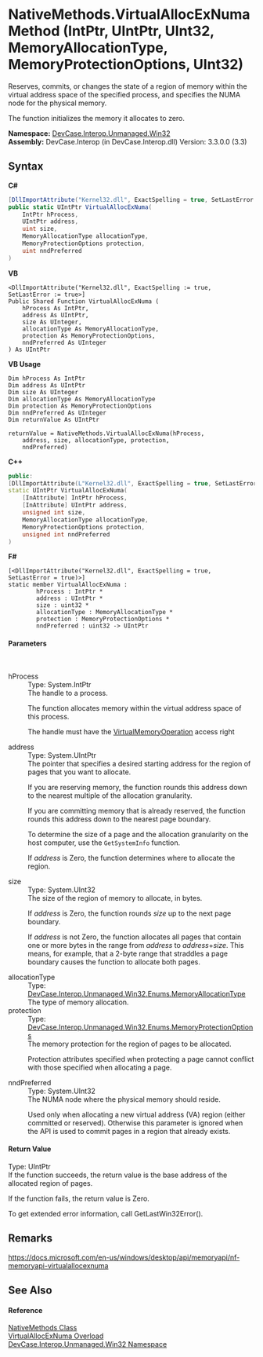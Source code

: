 # NativeMethods.VirtualAllocExNuma Method (IntPtr, UIntPtr, UInt32, MemoryAllocationType, MemoryProtectionOptions, UInt32)
 

Reserves, commits, or changes the state of a region of memory within the virtual address space of the specified process, and specifies the NUMA node for the physical memory. 

 The function initializes the memory it allocates to zero.

**Namespace:**&nbsp;<a href="N_DevCase_Interop_Unmanaged_Win32">DevCase.Interop.Unmanaged.Win32</a><br />**Assembly:**&nbsp;DevCase.Interop (in DevCase.Interop.dll) Version: 3.3.0.0 (3.3)

## Syntax

**C#**<br />
``` C#
[DllImportAttribute("Kernel32.dll", ExactSpelling = true, SetLastError = true)]
public static UIntPtr VirtualAllocExNuma(
	IntPtr hProcess,
	UIntPtr address,
	uint size,
	MemoryAllocationType allocationType,
	MemoryProtectionOptions protection,
	uint nndPreferred
)
```

**VB**<br />
``` VB
<DllImportAttribute("Kernel32.dll", ExactSpelling := true, SetLastError := true>]
Public Shared Function VirtualAllocExNuma ( 
	hProcess As IntPtr,
	address As UIntPtr,
	size As UInteger,
	allocationType As MemoryAllocationType,
	protection As MemoryProtectionOptions,
	nndPreferred As UInteger
) As UIntPtr
```

**VB Usage**<br />
``` VB Usage
Dim hProcess As IntPtr
Dim address As UIntPtr
Dim size As UInteger
Dim allocationType As MemoryAllocationType
Dim protection As MemoryProtectionOptions
Dim nndPreferred As UInteger
Dim returnValue As UIntPtr

returnValue = NativeMethods.VirtualAllocExNuma(hProcess, 
	address, size, allocationType, protection, 
	nndPreferred)
```

**C++**<br />
``` C++
public:
[DllImportAttribute(L"Kernel32.dll", ExactSpelling = true, SetLastError = true)]
static UIntPtr VirtualAllocExNuma(
	[InAttribute] IntPtr hProcess, 
	[InAttribute] UIntPtr address, 
	unsigned int size, 
	MemoryAllocationType allocationType, 
	MemoryProtectionOptions protection, 
	unsigned int nndPreferred
)
```

**F#**<br />
``` F#
[<DllImportAttribute("Kernel32.dll", ExactSpelling = true, SetLastError = true)>]
static member VirtualAllocExNuma : 
        hProcess : IntPtr * 
        address : UIntPtr * 
        size : uint32 * 
        allocationType : MemoryAllocationType * 
        protection : MemoryProtectionOptions * 
        nndPreferred : uint32 -> UIntPtr 

```


#### Parameters
&nbsp;<dl><dt>hProcess</dt><dd>Type: System.IntPtr<br />The handle to a process. 

 The function allocates memory within the virtual address space of this process. 

 The handle must have the <a href="T_DevCase_Interop_Unmanaged_Win32_Enums_ProcessAccessRights">VirtualMemoryOperation</a> access right</dd><dt>address</dt><dd>Type: System.UIntPtr<br />The pointer that specifies a desired starting address for the region of pages that you want to allocate. 

 If you are reserving memory, the function rounds this address down to the nearest multiple of the allocation granularity. 

 If you are committing memory that is already reserved, the function rounds this address down to the nearest page boundary. 

 To determine the size of a page and the allocation granularity on the host computer, use the `GetSystemInfo` function. 

 If *address* is Zero, the function determines where to allocate the region.</dd><dt>size</dt><dd>Type: System.UInt32<br />The size of the region of memory to allocate, in bytes. 

 If *address* is Zero, the function rounds *size* up to the next page boundary. 

 If *address* is not Zero, the function allocates all pages that contain one or more bytes in the range from *address* to *address*+*size*. This means, for example, that a 2-byte range that straddles a page boundary causes the function to allocate both pages.</dd><dt>allocationType</dt><dd>Type: <a href="T_DevCase_Interop_Unmanaged_Win32_Enums_MemoryAllocationType">DevCase.Interop.Unmanaged.Win32.Enums.MemoryAllocationType</a><br />The type of memory allocation.</dd><dt>protection</dt><dd>Type: <a href="T_DevCase_Interop_Unmanaged_Win32_Enums_MemoryProtectionOptions">DevCase.Interop.Unmanaged.Win32.Enums.MemoryProtectionOptions</a><br />The memory protection for the region of pages to be allocated. 

 Protection attributes specified when protecting a page cannot conflict with those specified when allocating a page.</dd><dt>nndPreferred</dt><dd>Type: System.UInt32<br />The NUMA node where the physical memory should reside. 

 Used only when allocating a new virtual address (VA) region (either committed or reserved). Otherwise this parameter is ignored when the API is used to commit pages in a region that already exists.</dd></dl>

#### Return Value
Type: UIntPtr<br />If the function succeeds, the return value is the base address of the allocated region of pages. 

 If the function fails, the return value is Zero. 

 To get extended error information, call GetLastWin32Error().

## Remarks
<a href="https://docs.microsoft.com/en-us/windows/desktop/api/memoryapi/nf-memoryapi-virtualallocexnuma" target="_blank">https://docs.microsoft.com/en-us/windows/desktop/api/memoryapi/nf-memoryapi-virtualallocexnuma</a>

## See Also


#### Reference
<a href="T_DevCase_Interop_Unmanaged_Win32_NativeMethods">NativeMethods Class</a><br /><a href="Overload_DevCase_Interop_Unmanaged_Win32_NativeMethods_VirtualAllocExNuma">VirtualAllocExNuma Overload</a><br /><a href="N_DevCase_Interop_Unmanaged_Win32">DevCase.Interop.Unmanaged.Win32 Namespace</a><br />